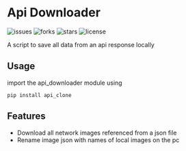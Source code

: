 # Api Downloader

![issues](https://img.shields.io/github/issues/AnthonyAniobi/Api_Clone)
![forks](https://img.shields.io/github/forks/AnthonyAniobi/Api_Clone)
![stars](https://img.shields.io/github/stars/AnthonyAniobi/Api_Clone)
![license](https://img.shields.io/github/license/AnthonyAniobi/Api_Clone)

A script to save all data from an api response locally

## Usage
import the api_downloader module using 
```
pip install api_clone
```

## Features
- Download all network images referenced from a json file
- Rename image json with names of local images on the pc